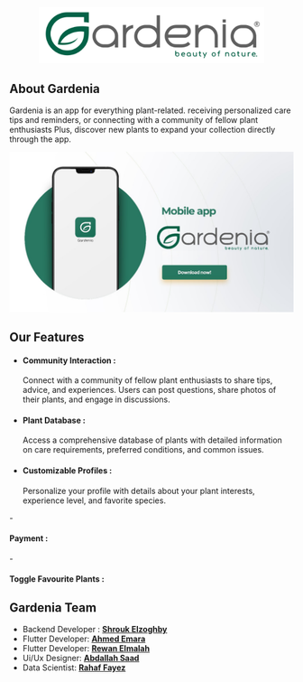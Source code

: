 <p align="center"><a href="https://github.com/shroukelzoghby/Gardenia" target="_blank"><img src="logo.png" width="400" alt="Gradenia logo"></a></p>


## About Gardenia

Gardenia is an app for everything plant-related. receiving personalized care tips and reminders, or connecting with a community of fellow plant enthusiasts Plus, discover new plants to expand your collection directly through the app.

<img src="WhatsApp Image 2024-02-26 at 11.36.59 PM.jpeg" alt="Gradenia logo">

## Our Features

- <h4>Community Interaction :</h4> Connect with a community of fellow plant enthusiasts to share tips, advice, and experiences. Users can post questions, share photos of their plants, and engage in discussions.
- <h4>Plant Database :</h4> Access a comprehensive database of plants with detailed information on care requirements, preferred conditions, and common issues.
- <h4>Customizable Profiles :</h4> Personalize your profile with details about your plant interests, experience level, and favorite species.
-<h4>Payment :</h4>
-<h4>Toggle Favourite Plants :</h4>



## Gardenia Team

- Backend Developer : **[Shrouk Elzoghby](https://github.com/shroukelzoghby)**
- Flutter Developer: **[Ahmed Emara](https://github.com/ahmedemara231/Gardenia)**
- Flutter Developer: **[Rewan Elmalah](https://github.com/Rewanelmlah)**
- Ui/Ux Designer: **[Abdallah Saad](https://www.behance.net/abdallahsaad13)**
- Data Scientist: **[Rahaf Fayez](https://github.com/rahaffayez)**





